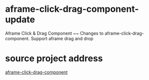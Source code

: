 # aframe-click-drag-component-update
Aframe Click &amp; Drag Component ~~ Changes to aframe-click-drag-component. Support aframe drag and drop
# source project address
[aframe-click-drag-component](https://github.com/jesstelford/aframe-click-drag-component)
# 
